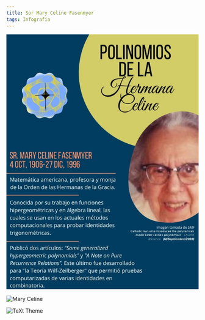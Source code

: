 ```yaml
---
title: Sor Mary Celine Fasenmyer
tags: Infografia
---
```

![Mary](infografias/poster1.jpg)

![Mary Celine](https://raw.githubusercontent.com/A-C-C-Guadalupe-Ortiz-De-Landazuri/Blog/infografias/poster1.jpg)

![TeXt Theme](https://raw.githubusercontent.com/kitian616/jekyll-TeXt-theme/master/screenshots/TeXt-home.jpg)

<!--more-->
